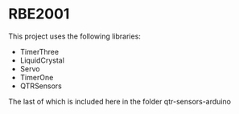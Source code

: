 # RBE2001

This project uses the following libraries:
- TimerThree
- LiquidCrystal
- Servo
- TimerOne
- QTRSensors

The last of which is included here in the folder qtr-sensors-arduino

